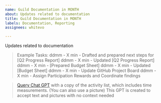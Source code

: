 ```yaml
---
name: Guild Documentation in MONTH
about: Updates related to documentation
title: Guild Documentation in MONTH
labels: Documentation, Reporting
assignees: whitevo

---
```


Updates related to documentation



> Example Tasks:
> ddmm - X min - Drafted and prepared next steps for [Q2 Progress Report]
> ddmm - X min - Updated [Q2 Progress Report]
> ddmm - X min - [Prepared Budget Sheet]
> ddmm - X min - Updated [Budget Sheet]
> ddmm - X min - Update GitHub Project Board
> ddmm - X min - Assign Participation Rewards and Coordinate findings


> [Query Chat GPT](https://chatgpt.com/g/g-6842daeb4614819181a95a8fc20d20b3-meeting-task-assistant) with a copy of the activity list, which includes time measurements. (You can also use a picture)
> This GPT is created to accept text and pictures with no context needed
